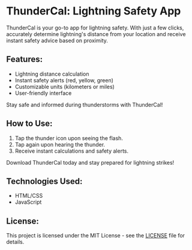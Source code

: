 # ThunderCal: Lightning Safety App

ThunderCal is your go-to app for lightning safety. With just a few clicks, accurately determine lightning's distance from your location and receive instant safety advice based on proximity.

## Features:
- Lightning distance calculation
- Instant safety alerts (red, yellow, green)
- Customizable units (kilometers or miles)
- User-friendly interface

Stay safe and informed during thunderstorms with ThunderCal!

## How to Use:
1. Tap the thunder icon upon seeing the flash.
2. Tap again upon hearing the thunder.
3. Receive instant calculations and safety alerts.

Download ThunderCal today and stay prepared for lightning strikes!

## Technologies Used:
- HTML/CSS
- JavaScript

## License:
This project is licensed under the MIT License - see the [LICENSE](LICENSE) file for details.
